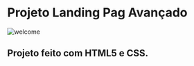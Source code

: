 # Projeto Landing Pag Avançado
![welcome](https://github.com/YanzinhoCaue/PROJETO-LANDING-PAG-AVANCADO/assets/127339610/214b4528-0a55-4f7a-b257-f35f8d3ecec3)
## Projeto feito com HTML5 e CSS.
